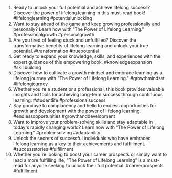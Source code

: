 1. Ready to unlock your full potential and achieve lifelong success? Discover the power of lifelong learning in this must-read book! #lifelonglearning #potentialunlocking
2. Want to stay ahead of the game and keep growing professionally and personally? Learn how with "The Power of Lifelong Learning." #professionalgrowth #personalgrowth
3. Are you tired of feeling stuck and unfulfilled? Discover the transformative benefits of lifelong learning and unlock your true potential. #transformation #truepotential
4. Get ready to expand your knowledge, skills, and experiences with the expert guidance of this empowering book. #knowledgeexpansion #skillbuilding
5. Discover how to cultivate a growth mindset and embrace learning as a lifelong journey with "The Power of Lifelong Learning." #growthmindset #lifelongjourney
6. Whether you're a student or a professional, this book provides valuable insights and tools for achieving long-term success through continuous learning. #studentlife #professionalsuccess
7. Say goodbye to complacency and hello to endless opportunities for growth and development with the power of lifelong learning. #endlessopportunities #growthanddevelopment
8. Want to improve your problem-solving skills and stay adaptable in today's rapidly changing world? Learn how with "The Power of Lifelong Learning." #problemsolving #adaptability
9. Unlock the secrets of successful individuals who have embraced lifelong learning as a key to their achievements and fulfillment. #successstories #fulfillment
10. Whether you're looking to boost your career prospects or simply want to lead a more fulfilling life, "The Power of Lifelong Learning" is a must-read for anyone seeking to unlock their full potential. #careerprospects #fulfillment
